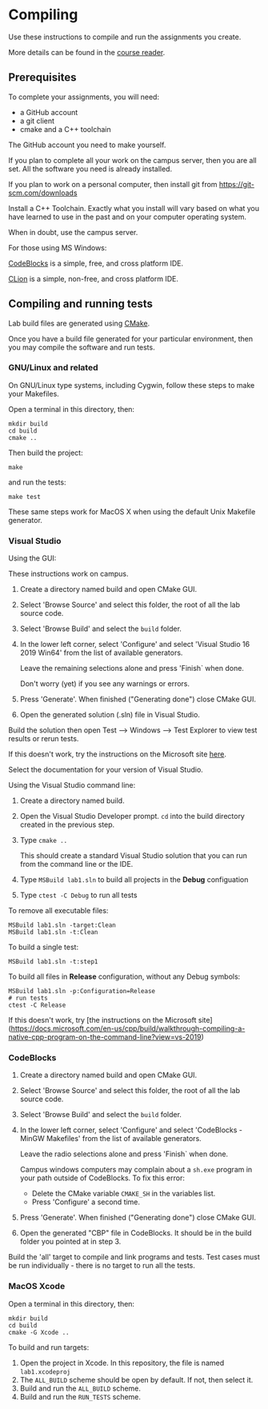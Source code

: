 # Compiling
Use these instructions to compile and run the assignments you create.

More details can be found in the [course reader](http://localhost:8000/back-matter/app-a/toctree.html).

## Prerequisites
To complete your assignments, you will need:
- a GitHub account
- a git client
- cmake and a C++ toolchain

The GitHub account you need to make yourself.

If you plan to complete all your work on the campus server,
then you are all set.
All the software you need is already installed.

If you plan to work on a personal computer, then
install git from https://git-scm.com/downloads

Install a C++ Toolchain.
Exactly what you install will vary based on what you 
have learned to use in the past and 
on your computer operating system.

When in doubt, use the campus server.

For those using MS Windows:

[CodeBlocks](http://www.codeblocks.org/) 
is a simple, free, and cross platform IDE.

[CLion](https://www.jetbrains.com/clion)
is a simple, non-free, and cross platform IDE.

## Compiling and running tests
Lab build files are generated using 
[CMake](https://cmake.org).

Once you have a build file generated for your particular environment,
then you may compile the software and run tests.

### GNU/Linux and related
On GNU/Linux type systems, including Cygwin,
follow these steps to make your Makefiles.

Open a terminal in this directory, then:
```
mkdir build
cd build
cmake ..
```
Then build the project:
```
make
```
and run the tests:
```
make test
```
These same steps work for MacOS X when using the default Unix Makefile generator.

### Visual Studio
Using the GUI:

These instructions work on campus.

1. Create a directory named build and open CMake GUI.
2. Select 'Browse Source' and select this folder,
   the root of all the lab source code.
3. Select 'Browse Build' and select the `build` folder.
4. In the lower left corner, select 'Configure' and
   select 'Visual Studio 16 2019 Win64' from the list of
   available generators.

   Leave the remaining selections alone and
   press 'Finish` when done.

   Don't worry (yet) if you see any warnings or errors.
5. Press 'Generate'. When finished ("Generating done")
   close CMake GUI.
6. Open the generated solution (.sln) file in Visual Studio.

Build the solution then open
Test --> Windows --> Test Explorer to view test results or rerun tests.

If this doesn't work, try
the instructions on the Microsoft site
[here](https://docs.microsoft.com/en-us/cpp/build/cmake-projects-in-visual-studio?view=vs-2017).

Select the documentation for your version of Visual Studio.

Using the Visual Studio command line:

1. Create a directory named build.
2. Open the Visual Studio Developer prompt.
   `cd` into the build directory created in the previous step.
3. Type `cmake ..`

   This should create a standard Visual Studio solution that
   you can run from the command line or the IDE.

4. Type `MSBuild lab1.sln` to build all projects in the **Debug** configuation
5. Type `ctest -C Debug` to run all tests


To remove all executable files:

```
MSBuild lab1.sln -target:Clean
MSBuild lab1.sln -t:Clean
```

To build a single test:

```
MSBuild lab1.sln -t:step1
```

To build all files in **Release** configuration,
without any Debug symbols:

```
MSBuild lab1.sln -p:Configuration=Release
# run tests
ctest -C Release
```

If this doesn't work, try
[the instructions on the Microsoft site]
(https://docs.microsoft.com/en-us/cpp/build/walkthrough-compiling-a-native-cpp-program-on-the-command-line?view=vs-2019)


### CodeBlocks
1. Create a directory named build and open CMake GUI.
2. Select 'Browse Source' and select this folder,
   the root of all the lab source code.
3. Select 'Browse Build' and select the `build` folder.
4. In the lower left corner, select 'Configure' and
   select 'CodeBlocks - MinGW Makefiles' from the list of
   available generators.

   Leave the radio selections alone and
   press 'Finish` when done.

   Campus windows computers may complain about a `sh.exe` program in your path
   outside of CodeBlocks.
   To fix this error:

   - Delete the CMake variable `CMAKE_SH` in the variables list.
   - Press 'Configure' a second time.

5. Press 'Generate'. When finished ("Generating done")
   close CMake GUI.
6. Open the generated "CBP" file in CodeBlocks.
   It should be in the build folder you pointed at in step 3.

Build the 'all' target to compile and link programs and tests.
Test cases must be run individually - 
there is no target to run all the tests.

### MacOS Xcode
Open a terminal in this directory, then:
```
mkdir build
cd build
cmake -G Xcode ..

```
To build and run targets:
1. Open the project in Xcode.
    In this repository, the file is named `lab1.xcodeproj`
2. The `ALL_BUILD`  scheme should be open by default.
    If not, then select it.
3. Build and run the `ALL_BUILD` scheme.
4. Build and run the `RUN_TESTS` scheme.
